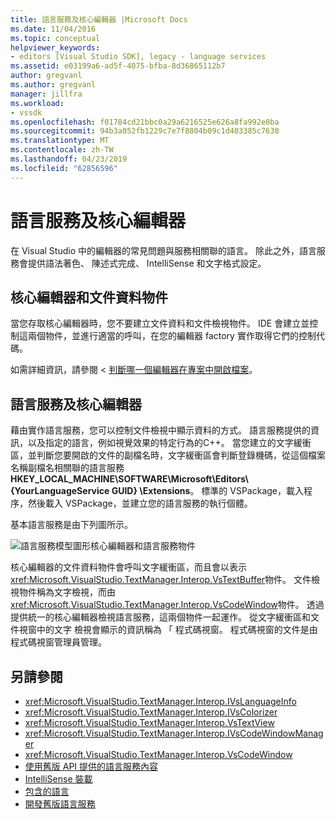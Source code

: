 ```yaml
---
title: 語言服務及核心編輯器 |Microsoft Docs
ms.date: 11/04/2016
ms.topic: conceptual
helpviewer_keywords:
- editors [Visual Studio SDK], legacy - language services
ms.assetid: e03199a6-ad5f-4075-bfba-8d36865112b7
author: gregvanl
ms.author: gregvanl
manager: jillfra
ms.workload:
- vssdk
ms.openlocfilehash: f01784cd21bbc0a29a6216525e626a8fa992e0ba
ms.sourcegitcommit: 94b3a052fb1229c7e7f8804b09c1d403385c7630
ms.translationtype: MT
ms.contentlocale: zh-TW
ms.lasthandoff: 04/23/2019
ms.locfileid: "62856596"
---
```

# <a name="language-services-and-the-core-editor"></a>語言服務及核心編輯器
在 Visual Studio 中的編輯器的常見問題與服務相關聯的語言。 除此之外，語言服務會提供語法著色、 陳述式完成、 IntelliSense 和文字格式設定。

## <a name="core-editors-and-document-data-objects"></a>核心編輯器和文件資料物件
 當您存取核心編輯器時，您不要建立文件資料和文件檢視物件。 IDE 會建立並控制這兩個物件，並進行適當的呼叫，在您的編輯器 factory 實作取得它們的控制代碼。

 如需詳細資訊，請參閱 <<c0> [ 判斷哪一個編輯器在專案中開啟檔案](../extensibility/internals/determining-which-editor-opens-a-file-in-a-project.md)。

## <a name="language-services-and-the-core-editor"></a>語言服務及核心編輯器
 藉由實作語言服務，您可以控制文件檢視中顯示資料的方式。 語言服務提供的資訊，以及指定的語言，例如視覺效果的特定行為的C++。 當您建立的文字緩衝區，並判斷您要開啟的文件的副檔名時，文字緩衝區會判斷登錄機碼，從這個檔案名稱副檔名相關聯的語言服務**HKEY_LOCAL_MACHINE\SOFTWARE\Microsoft\Editors\\{YourLanguageService GUID} \Extensions**。 標準的 VSPackage，載入程序，然後載入 VSPackage，並建立您的語言服務的執行個體。

 基本語言服務是由下列圖所示。

 ![語言服務模型圖形](../extensibility/media/vslanguageservicemodel.gif "vsLanguageServiceModel")核心編輯器和語言服務物件

 核心編輯器的文件資料物件會呼叫文字緩衝區，而且會以表示<xref:Microsoft.VisualStudio.TextManager.Interop.VsTextBuffer>物件。 文件檢視物件稱為文字檢視，而由<xref:Microsoft.VisualStudio.TextManager.Interop.VsCodeWindow>物件。 透過提供統一的核心編輯器檢視語言服務，這兩個物件一起運作。 從文字緩衝區和文件視窗中的文字 檢視會顯示的資訊稱為 「 程式碼視窗。 程式碼視窗的文件是由程式碼視窗管理員管理。

## <a name="see-also"></a>另請參閱
- <xref:Microsoft.VisualStudio.TextManager.Interop.IVsLanguageInfo>
- <xref:Microsoft.VisualStudio.TextManager.Interop.IVsColorizer>
- <xref:Microsoft.VisualStudio.TextManager.Interop.VsTextView>
- <xref:Microsoft.VisualStudio.TextManager.Interop.IVsCodeWindowManager>
- <xref:Microsoft.VisualStudio.TextManager.Interop.VsCodeWindow>
- [使用舊版 API 提供的語言服務內容](../extensibility/providing-a-language-service-context-by-using-the-legacy-api.md)
- [IntelliSense 裝載](../extensibility/intellisense-hosting.md)
- [包含的語言](../extensibility/contained-languages.md)
- [開發舊版語言服務](../extensibility/internals/developing-a-legacy-language-service.md)